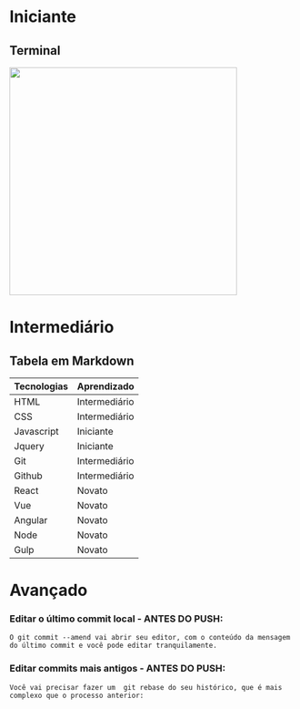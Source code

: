 # Iniciante
## Terminal

<img src="https://preview.ibb.co/cd0hvV/Terminal.png" width="400" height="400" />

# Intermediário 
## Tabela em Markdown

Tecnologias | Aprendizado
------------|------------
HTML | Intermediário
CSS | Intermediário
Javascript | Iniciante
Jquery| Iniciante
Git | Intermediário
Github | Intermediário
React | Novato
Vue | Novato
Angular | Novato
Node | Novato
Gulp | Novato

# Avançado

### Editar o último commit local - ANTES DO PUSH:

```
O git commit --amend vai abrir seu editor, com o conteúdo da mensagem do último commit e você pode editar tranquilamente.
```

### Editar commits mais antigos - ANTES DO PUSH:

```
Você vai precisar fazer um  git rebase do seu histórico, que é mais complexo que o processo anterior:
```



